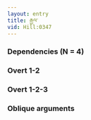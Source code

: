 ```yaml
---
layout: entry
title: རྒྱལ་
vid: Hill:0347
---
```

### Dependencies (N = 4)


### Overt 1-2


### Overt 1-2-3


### Oblique arguments
